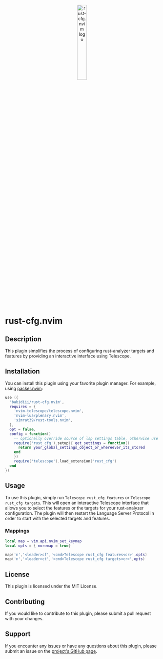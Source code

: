 <p align="center">
<img src="assets/rust-cfg.nvim.png" width="25%" alt="rust-cfg.nvim logo" title="logo" />
</p>

# rust-cfg.nvim

## Description

This plugin simplifies the process of configuring rust-analyzer targets and features by providing an interactive interface using Telescope.

## Installation

You can install this plugin using your favorite plugin manager. 
For example, using [packer.nvim](https://github.com/wbthomason/packer.nvim):

```lua
use ({
  'babidiii/rust-cfg.nvim',
  requires = {
    'nvim-telescope/telescope.nvim', 
    'nvim-lua/plenary.nvim', 
    'simrat39/rust-tools.nvim', 
  },
  opt = false,
  config = function() 
    -- optionally override source of lsp settings table, otherwise use rust-tools.nvim
    require('rust_cfg').setup({ get_settings = function()
      return your_global_settings_object_or_whereever_its_stored
    end
    })
    require('telescope').load_extension('rust_cfg') 
  end
})

```

## Usage
To use this plugin, simply run `Telescope rust_cfg features` or `Telescope rust_cfg targets`. 
This will open an interactive Telescope interface that allows you to select the features or the targets for your rust-analyzer configuration.
The plugin will then restart the Language Server Protocol in order to start with the selected targets and features.

### Mappings

```lua
local map = vim.api.nvim_set_keymap 
local opts = { noremap = true}

map('n','<leader>cf','<cmd>Telescope rust_cfg features<cr>',opts)
map('n','<leader>ct','<cmd>Telescope rust_cfg targets<cr>',opts)
```

## License
This plugin is licensed under the MIT License.

## Contributing
If you would like to contribute to this plugin, please submit a pull request with your changes. 

## Support
If you encounter any issues or have any questions about this plugin, please submit an issue on the [project's GitHub page](https://github.com/babidiii/rust-cfg.nvim/issues).
